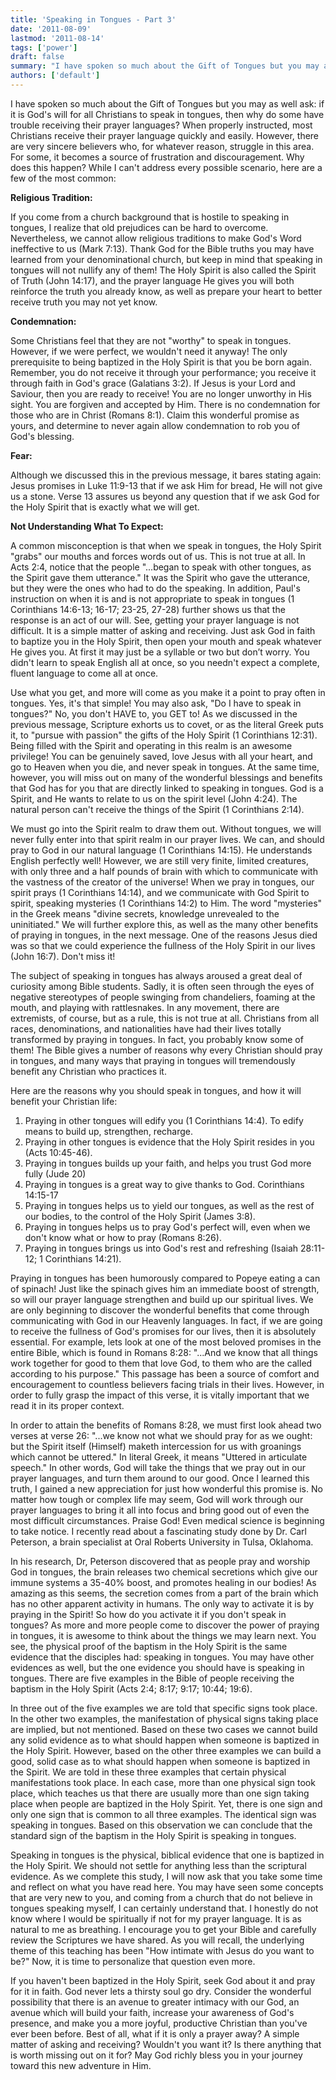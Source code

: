 ```yaml
---
title: 'Speaking in Tongues - Part 3'
date: '2011-08-09'
lastmod: '2011-08-14'
tags: ['power']
draft: false
summary: "I have spoken so much about the Gift of Tongues but you may as well ask: if it is God's will for all Christians to speak in tongues, then why do some have trouble receiving their prayer languages?"
authors: ['default']
---
```


I have spoken so much about the Gift of Tongues but you may as well ask: if it is God's will for all Christians to speak in tongues, then why do some have trouble receiving their prayer languages? When properly instructed, most Christians receive their prayer language quickly and easily. However, there are very sincere believers who, for whatever reason, struggle in this area. For some, it becomes a source of frustration and discouragement. Why does this happen? While I can't address every possible scenario, here are a few of the most common:

**Religious Tradition:**

If you come from a church background that is hostile to speaking in tongues, I realize that old prejudices can be hard to overcome. Nevertheless, we cannot allow religious traditions to make God's Word ineffective to us (Mark 7:13). Thank God for the Bible truths you may have learned from your denominational church, but keep in mind that speaking in tongues will not nullify any of them! The Holy Spirit is also called the Spirit of Truth (John 14:17), and the prayer language He gives you will both reinforce the truth you already know, as well as prepare your heart to better receive truth you may not yet know.

**Condemnation:**

Some Christians feel that they are not "worthy" to speak in tongues. However, if we were perfect, we wouldn't need it anyway! The only prerequisite to being baptized in the Holy Spirit is that you be born again. Remember, you do not receive it through your performance; you receive it through faith in God's grace (Galatians 3:2). If Jesus is your Lord and Saviour, then you are ready to receive! You are no longer unworthy in His sight. You are forgiven and accepted by Him. There is no condemnation for those who are in Christ (Romans 8:1). Claim this wonderful promise as yours, and determine to never again allow condemnation to rob you of God's blessing.

**Fear:**

Although we discussed this in the previous message, it bares stating again: Jesus promises in Luke 11:9-13 that if we ask Him for bread, He will not give us a stone. Verse 13 assures us beyond any question that if we ask God for the Holy Spirit that is exactly what we will get.

**Not Understanding What To Expect:**

A common misconception is that when we speak in tongues, the Holy Spirit "grabs" our mouths and forces words out of us. This is not true at all. In Acts 2:4, notice that the people "...began to speak with other tongues, as the Spirit gave them utterance." It was the Spirit who gave the utterance, but they were the ones who had to do the speaking. In addition, Paul's instruction on when it is and is not appropriate to speak in tongues (1 Corinthians 14:6-13; 16-17; 23-25, 27-28) further shows us that the response is an act of our will. See, getting your prayer language is not difficult. It is a simple matter of asking and receiving. Just ask God in faith to baptize you in the Holy Spirit, then open your mouth and speak whatever He gives you. At first it may just be a syllable or two but don’t worry. You didn't learn to speak English all at once, so you needn't expect a complete, fluent language to come all at once.

Use what you get, and more will come as you make it a point to pray often in tongues. Yes, it's that simple! You may also ask, "Do I have to speak in tongues?" No, you don't HAVE to, you GET to! As we discussed in the previous message, Scripture exhorts us to covet, or as the literal Greek puts it, to "pursue with passion" the gifts of the Holy Spirit (1 Corinthians 12:31). Being filled with the Spirit and operating in this realm is an awesome privilege! You can be genuinely saved, love Jesus with all your heart, and go to Heaven when you die, and never speak in tongues. At the same time, however, you will miss out on many of the wonderful blessings and benefits that God has for you that are directly linked to speaking in tongues. God is a Spirit, and He wants to relate to us on the spirit level (John 4:24). The natural person can't receive the things of the Spirit (1 Corinthians 2:14).

We must go into the Spirit realm to draw them out. Without tongues, we will never fully enter into that spirit realm in our prayer lives. We can, and should pray to God in our natural language (1 Corinthians 14:15). He understands English perfectly well! However, we are still very finite, limited creatures, with only three and a half pounds of brain with which to communicate with the vastness of the creator of the universe! When we pray in tongues, our spirit prays (1 Corinthians 14:14), and we communicate with God Spirit to spirit, speaking mysteries (1 Corinthians 14:2) to Him. The word "mysteries" in the Greek means "divine secrets, knowledge unrevealed to the uninitiated." We will further explore this, as well as the many other benefits of praying in tongues, in the next message. One of the reasons Jesus died was so that we could experience the fullness of the Holy Spirit in our lives (John 16:7). Don't miss it!

The subject of speaking in tongues has always aroused a great deal of curiosity among Bible students. Sadly, it is often seen through the eyes of negative stereotypes of people swinging from chandeliers, foaming at the mouth, and playing with rattlesnakes. In any movement, there are extremists, of course, but as a rule, this is not true at all. Christians from all races, denominations, and nationalities have had their lives totally transformed by praying in tongues. In fact, you probably know some of them! The Bible gives a number of reasons why every Christian should pray in tongues, and many ways that praying in tongues will tremendously benefit any Christian who practices it.

Here are the reasons why you should speak in tongues, and how it will benefit your Christian life:

1. Praying in other tongues will edify you (1 Corinthians 14:4). To edify means to build up, strengthen, recharge.
2. Praying in other tongues is evidence that the Holy Spirit resides in you (Acts 10:45-46).
3. Praying in tongues builds up your faith, and helps you trust God more fully (Jude 20)
4. Praying in tongues is a great way to give thanks to God. Corinthians 14:15-17
5. Praying in tongues helps us to yield our tongues, as well as the rest of our bodies, to the control of the Holy Spirit (James 3:8).
6. Praying in tongues helps us to pray God's perfect will, even when we don't know what or how to pray (Romans 8:26).
7. Praying in tongues brings us into God's rest and refreshing (Isaiah 28:11-12; 1 Corinthians 14:21).

Praying in tongues has been humorously compared to Popeye eating a can of spinach! Just like the spinach gives him an immediate boost of strength, so will our prayer language strengthen and build up our spiritual lives. We are only beginning to discover the wonderful benefits that come through communicating with God in our Heavenly languages. In fact, if we are going to receive the fullness of God's promises for our lives, then it is absolutely essential. For example, lets look at one of the most beloved promises in the entire Bible, which is found in Romans 8:28: "...And we know that all things work together for good to them that love God, to them who are the called according to his purpose." This passage has been a source of comfort and encouragement to countless believers facing trials in their lives. However, in order to fully grasp the impact of this verse, it is vitally important that we read it in its proper context.

In order to attain the benefits of Romans 8:28, we must first look ahead two verses at verse 26: "...we know not what we should pray for as we ought: but the Spirit itself (Himself) maketh intercession for us with groanings which cannot be uttered." In literal Greek, it means "Uttered in articulate speech." In other words, God will take the things that we pray out in our prayer languages, and turn them around to our good. Once I learned this truth, I gained a new appreciation for just how wonderful this promise is. No matter how tough or complex life may seem, God will work through our prayer languages to bring it all into focus and bring good out of even the most difficult circumstances. Praise God! Even medical science is beginning to take notice. I recently read about a fascinating study done by Dr. Carl Peterson, a brain specialist at Oral Roberts University in Tulsa, Oklahoma.

In his research, Dr, Peterson discovered that as people pray and worship God in tongues, the brain releases two chemical secretions which give our immune systems a 35-40% boost, and promotes healing in our bodies! As amazing as this seems, the secretion comes from a part of the brain which has no other apparent activity in humans. The only way to activate it is by praying in the Spirit! So how do you activate it if you don't speak in tongues? As more and more people come to discover the power of praying in tongues, it is awesome to think about the things we may learn next. You see, the physical proof of the baptism in the Holy Spirit is the same evidence that the disciples had: speaking in tongues. You may have other evidences as well, but the one evidence you should have is speaking in tongues. There are five examples in the Bible of people receiving the baptism in the Holy Spirit (Acts 2:4; 8:17; 9:17; 10:44; 19:6).

In three out of the five examples we are told that specific signs took place. In the other two examples, the manifestation of physical signs taking place are implied, but not mentioned. Based on these two cases we cannot build any solid evidence as to what should happen when someone is baptized in the Holy Spirit. However, based on the other three examples we can build a good, solid case as to what should happen when someone is baptized in the Spirit. We are told in these three examples that certain physical manifestations took place. In each case, more than one physical sign took place, which teaches us that there are usually more than one sign taking place when people are baptized in the Holy Spirit. Yet, there is one sign and only one sign that is common to all three examples. The identical sign was speaking in tongues. Based on this observation we can conclude that the standard sign of the baptism in the Holy Spirit is speaking in tongues.

Speaking in tongues is the physical, biblical evidence that one is baptized in the Holy Spirit. We should not settle for anything less than the scriptural evidence. As we complete this study, I will now ask that you take some time and reflect on what you have read here. You may have seen some concepts that are very new to you, and coming from a church that do not believe in tongues speaking myself, I can certainly understand that. I honestly do not know where I would be spiritually if not for my prayer language. It is as natural to me as breathing. I encourage you to get your Bible and carefully review the Scriptures we have shared. As you will recall, the underlying theme of this teaching has been "How intimate with Jesus do you want to be?" Now, it is time to personalize that question even more.

If you haven't been baptized in the Holy Spirit, seek God about it and pray for it in faith. God never lets a thirsty soul go dry. Consider the wonderful possibility that there is an avenue to greater intimacy with our God, an avenue which will build your faith, increase your awareness of God's presence, and make you a more joyful, productive Christian than you've ever been before. Best of all, what if it is only a prayer away? A simple matter of asking and receiving? Wouldn't you want it? Is there anything that is worth missing out on it for? May God richly bless you in your journey toward this new adventure in Him.
